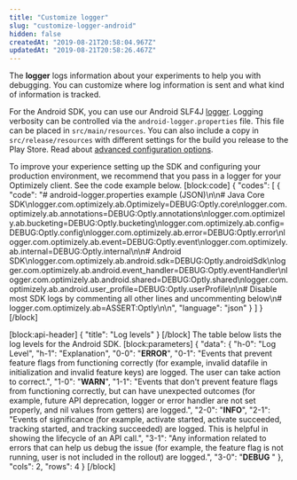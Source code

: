 ```yaml
---
title: "Customize logger"
slug: "customize-logger-android"
hidden: false
createdAt: "2019-08-21T20:58:04.967Z"
updatedAt: "2019-08-21T20:58:26.467Z"
---
```

The **logger** logs information about your experiments to help you with debugging. You can customize where log information is sent and what kind of information is tracked.

For the Android SDK, you can use our Android SLF4J [logger](https://github.com/noveogroup/android-logger). Logging verbosity can be controlled via the `android-logger.properties` file. This file can be placed in `src/main/resources`. You can also include a copy in `src/release/resources` with different settings for the build you release to the Play Store. Read about [advanced configuration options](https://github.com/noveogroup/android-logger).

To improve your experience setting up the SDK and configuring your production environment, we recommend that you pass in a logger for your Optimizely client. See the code example below. 
[block:code]
{
  "codes": [
    {
      "code": "# android-logger.properties example (JSON)\n\n# Java Core SDK\nlogger.com.optimizely.ab.Optimizely=DEBUG:Optly.core\nlogger.com.optimizely.ab.annotations=DEBUG:Optly.annotations\nlogger.com.optimizely.ab.bucketing=DEBUG:Optly.bucketing\nlogger.com.optimizely.ab.config=DEBUG:Optly.config\nlogger.com.optimizely.ab.error=DEBUG:Optly.error\nlogger.com.optimizely.ab.event=DEBUG:Optly.event\nlogger.com.optimizely.ab.internal=DEBUG:Optly.internal\n\n# Android SDK\nlogger.com.optimizely.ab.android.sdk=DEBUG:Optly.androidSdk\nlogger.com.optimizely.ab.android.event_handler=DEBUG:Optly.eventHandler\nlogger.com.optimizely.ab.android.shared=DEBUG:Optly.shared\nlogger.com.optimizely.ab.android.user_profile=DEBUG:Optly.userProfile\n\n# Disable most SDK logs by commenting all other lines and uncommenting below\n# logger.com.optimizely.ab=ASSERT:Optly\n\n",
      "language": "json"
    }
  ]
}
[/block]

[block:api-header]
{
  "title": "Log levels"
}
[/block]
The table below lists the log levels for the Android SDK.
[block:parameters]
{
  "data": {
    "h-0": "Log Level",
    "h-1": "Explanation",
    "0-0": "**ERROR**",
    "0-1": "Events that prevent feature flags from functioning correctly (for example, invalid datafile in initialization and invalid feature keys) are logged. The user can take action to correct.",
    "1-0": "**WARN**",
    "1-1": "Events that don't prevent feature flags from functioning correctly, but can have unexpected outcomes (for example, future API deprecation, logger or error handler are not set properly, and nil values from getters) are logged.",
    "2-0": "**INFO**",
    "2-1": "Events of significance (for example, activate started, activate succeeded, tracking started, and tracking succeeded) are logged. This is helpful in showing the lifecycle of an API call.",
    "3-1": "Any information related to errors that can help us debug the issue (for example, the feature flag is not running, user is not included in the rollout) are logged.",
    "3-0": "**DEBUG** "
  },
  "cols": 2,
  "rows": 4
}
[/block]